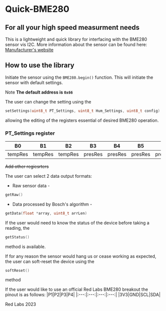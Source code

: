 # Quick-BME280
## For all your high speed measurment needs

This is a lightweight and quick library for interfacing with the BME280 sensor vis I2C.
More information about the sensor can be found here: [Manufacturer's website](https://www.bosch-sensortec.com/products/environmental-sensors/humidity-sensors-bme280/)

## How to use the library

Initiate the sensor using the ```BME280.begin()``` function.
This will initiate the sensor with default settings.

Note **The default address is ```0x66```**

The user can change the setting using the
```c++
setSettings(uint8_t PT_Settings, uint8_t Hum_Settings, uint8_t config)
```
allowing the editing of the registers essential of desired BME280 operation.

### PT_Settings register
|B0|B1|B2|B3|B4|B5|B6|B7|
|:---:|:---:|:---:|:---:|:---:|:---:|:---:|:---:|
|tempRes|tempRes|tempRes|presRes|presRes|presRes|presRes|

~~Add other regiesrters~~

The user can select 2 data output formats:
* Raw sensor data -
```c++
getRaw()
```

* Data processed by Bosch's algorithm -
```c++
getData(float *array, uint8_t arrLen)
```
If the user would need to know the status of the device before taking a reading,
the
```c++
getStatus()
```
method is available.


If for any reason the sensor would hang us or cease working as expected,
the user can soft-reset the device using the
```c++
softReset()
```
method

If the user would like to use an official Red Labs BME280 breakout
the pinout is as follows:
|P1|P2|P3|P4|
|:---:|:---:|:---:|:---:|
|3V3|GND|SCL|SDA|

Red Labs 2023
